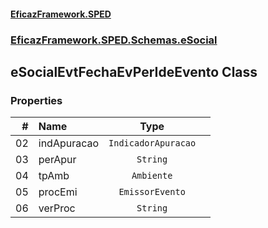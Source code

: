 #### [EficazFramework.SPED](EficazFrameworkSPED.md 'EficazFramework SPED')
### [EficazFramework.SPED.Schemas.eSocial](EficazFramework.SPED.Schemas.eSocial.md 'EficazFramework.SPED.Schemas.eSocial')

## eSocialEvtFechaEvPerIdeEvento Class
### Properties

| # | Name | Type | |
| ---: | :--- | :---: | :--- |
| 02 | indApuracao | `IndicadorApuracao` |  |
| 03 | perApur | `String` |  |
| 04 | tpAmb | `Ambiente` |  |
| 05 | procEmi | `EmissorEvento` |  |
| 06 | verProc | `String` |  |
